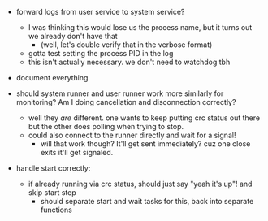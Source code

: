 - forward logs from user service to system service?
    - I was thinking this would lose us the process name, but it turns out we already don't have that
        - (well, let's double verify that in the verbose format)
    - gotta test setting the process PID in the log
    - this isn't actually necessary. we don't need to watchdog tbh
- document everything
- should system runner and user runner work more similarly for monitoring? Am I doing cancellation and disconnection correctly?
    - well they _are_ different. one wants to keep putting crc status out there but the other does polling when trying to stop.
    - could also connect to the runner directly and wait for a signal!
        - will that work though? It'll get sent immediately? cuz one close exits it'll get signaled.

- handle start correctly:
    - if already running via crc status, should just say "yeah it's up"! and skip start step
        - should separate start and wait tasks for this, back into separate functions
